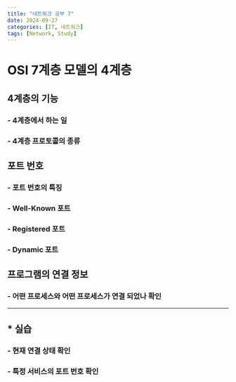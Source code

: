 ```yaml
---
title: "네트워크 공부 7"
date: 2024-09-27
categories: [IT, 네트워크]
tags: [Network, Study]
---
```


# OSI 7계층 모델의 4계층

## 4계층의 기능

### - 4계층에서 하는 일

### - 4계층 프로토콜의 종류

## 포트 번호

### - 포트 번호의 특징

### - Well-Known 포트

### - Registered 포트

### - Dynamic 포트

## 프로그램의 연결 정보

### - 어떤 프로세스와 어떤 프로세스가 연결 되었나 확인

---

## \* 실습

### - 현재 연결 상태 확인

### - 특정 서비스의 포트 번호 확인
